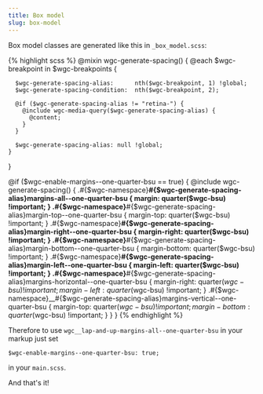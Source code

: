 ```yaml
---
title: Box model
slug: box-model
---
```


Box model classes are generated like this in `_box_model.scss`:

{% highlight scss %}
  @mixin wgc-generate-spacing() {
    @each $wgc-breakpoint in $wgc-breakpoints {

      $wgc-generate-spacing-alias:      nth($wgc-breakpoint, 1) !global;
      $wgc-generate-spacing-condition:  nth($wgc-breakpoint, 2);

      @if ($wgc-generate-spacing-alias != "retina-") {
        @include wgc-media-query($wgc-generate-spacing-alias) {
          @content;
        }
      }

      $wgc-generate-spacing-alias: null !global;
    }
  }

  @if ($wgc-enable-margins--one-quarter-bsu == true) {
    @include wgc-generate-spacing() {
      .#{$wgc-namespace}__#{$wgc-generate-spacing-alias}margins-all--one-quarter-bsu                { margin:           quarter($wgc-bsu) !important; }
      .#{$wgc-namespace}__#{$wgc-generate-spacing-alias}margin-top--one-quarter-bsu                 { margin-top:       quarter($wgc-bsu) !important; }
      .#{$wgc-namespace}__#{$wgc-generate-spacing-alias}margin-right--one-quarter-bsu               { margin-right:     quarter($wgc-bsu) !important; }
      .#{$wgc-namespace}__#{$wgc-generate-spacing-alias}margin-bottom--one-quarter-bsu              { margin-bottom:    quarter($wgc-bsu) !important; }
      .#{$wgc-namespace}__#{$wgc-generate-spacing-alias}margin-left--one-quarter-bsu                { margin-left:      quarter($wgc-bsu) !important; }
      .#{$wgc-namespace}__#{$wgc-generate-spacing-alias}margins-horizontal--one-quarter-bsu         { margin-right:     quarter($wgc-bsu) !important;     margin-left:   quarter($wgc-bsu) !important; }
      .#{$wgc-namespace}__#{$wgc-generate-spacing-alias}margins-vertical--one-quarter-bsu           { margin-top:       quarter($wgc-bsu) !important;     margin-bottom: quarter($wgc-bsu) !important; }
    }
  }
{% endhighlight %}

Therefore to use `wgc__lap-and-up-margins-all--one-quarter-bsu` in your markup just set

`$wgc-enable-margins--one-quarter-bsu: true;`

in your `main.scss`.

And that's it!
